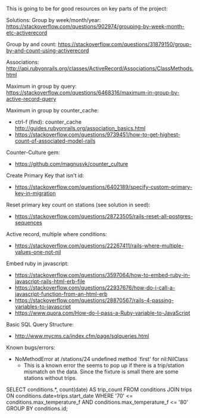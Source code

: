This is going to be for good resources on key parts of the project:

Solutions:
Group by week/month/year: https://stackoverflow.com/questions/902974/grouping-by-week-month-etc-activerecord

Group by and count: https://stackoverflow.com/questions/31879150/group-by-and-count-using-activerecord

Associations: http://api.rubyonrails.org/classes/ActiveRecord/Associations/ClassMethods.html

Maximum in group by query: https://stackoverflow.com/questions/6468316/maximum-in-group-by-active-record-query

Maximum in group by counter_cache: 
  * ctrl-f (find): counter_cache http://guides.rubyonrails.org/association_basics.html
  * https://stackoverflow.com/questions/9739451/how-to-get-highest-count-of-associated-model-rails

Counter-Culture gem:
  * https://github.com/magnusvk/counter_culture
  
Create Primary Key that isn't id: 
 * https://stackoverflow.com/questions/6402189/specify-custom-primary-key-in-migration
 
Reset primary key count on stations (see solution in seed):
  * https://stackoverflow.com/questions/28723505/rails-reset-all-postgres-sequences
  
Active record, multiple where conditions:
  * https://stackoverflow.com/questions/22267411/rails-where-multiple-values-one-not-nil
  
Embed ruby in javascript:
  * https://stackoverflow.com/questions/3597064/how-to-embed-ruby-in-javascript-rails-html-erb-file
  * https://stackoverflow.com/questions/22937676/how-do-i-call-a-javascript-function-from-an-html-erb
  * https://stackoverflow.com/questions/28870567/rails-4-passing-variables-to-javascript
  * https://www.quora.com/How-do-I-pass-a-Ruby-variable-to-JavaScript

Basic SQL Query Structure:
  * http://www.mycms.ca/index.cfm/page/sqlqueries.html

Known bugs/errors:
* NoMethodError at /stations/24 undefined method `first' for nil:NilClass
  * This is a known error the seems to pop up if there is a trip/station mismatch on the data. Since the fixture is small there are some stations without trips.
  


SELECT conditions.*, count(date) AS trip_count FROM conditions
JOIN trips ON conditions.date=trips.start_date
WHERE '70' <= conditions.max_temperature_f AND conditions.max_temperature_f <= '80'
GROUP BY conditions.id;
